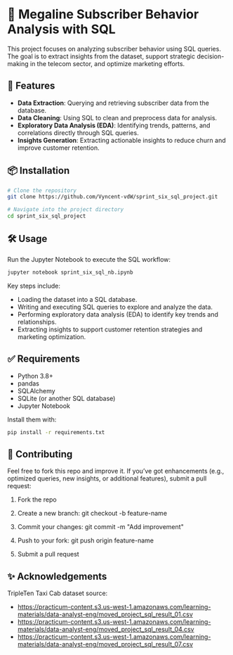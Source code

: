 # 📘 Megaline Subscriber Behavior Analysis with SQL
This project focuses on analyzing subscriber behavior using SQL queries. The goal is to extract insights from the dataset, support strategic decision-making in the telecom sector, and optimize marketing efforts.

## 🚀 Features
- **Data Extraction**: Querying and retrieving subscriber data from the database.
- **Data Cleaning**: Using SQL to clean and preprocess data for analysis.
- **Exploratory Data Analysis (EDA)**: Identifying trends, patterns, and correlations directly through SQL queries.
- **Insights Generation**: Extracting actionable insights to reduce churn and improve customer retention.

## 📦 Installation

```bash
# Clone the repository
git clone https://github.com/Vyncent-vdW/sprint_six_sql_project.git

# Navigate into the project directory
cd sprint_six_sql_project
```

## 🛠️ Usage
Run the Jupyter Notebook to execute the SQL workflow:

```bash
jupyter notebook sprint_six_sql_nb.ipynb
``` 

Key steps include:

- Loading the dataset into a SQL database.
- Writing and executing SQL queries to explore and analyze the data.
- Performing exploratory data analysis (EDA) to identify key trends and relationships.
- Extracting insights to support customer retention strategies and marketing optimization.

## ✅ Requirements 
- Python 3.8+
- pandas
- SQLAlchemy
- SQLite (or another SQL database)
- Jupyter Notebook 

Install them with: 
```bash
pip install -r requirements.txt
``` 

## 🙋 Contributing
Feel free to fork this repo and improve it. If you’ve got enhancements (e.g., optimized queries, new insights, or additional features), submit a pull request:

1. Fork the repo

2. Create a new branch: git checkout -b feature-name

3. Commit your changes: git commit -m "Add improvement"

4. Push to your fork: git push origin feature-name

5. Submit a pull request 

## ✨ Acknowledgements 
TripleTen Taxi Cab dataset source: 

- https://practicum-content.s3.us-west-1.amazonaws.com/learning-materials/data-analyst-eng/moved_project_sql_result_01.csv
- https://practicum-content.s3.us-west-1.amazonaws.com/learning-materials/data-analyst-eng/moved_project_sql_result_04.csv 
- https://practicum-content.s3.us-west-1.amazonaws.com/learning-materials/data-analyst-eng/moved_project_sql_result_07.csv